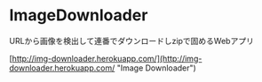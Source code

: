 # ImageDownloader

URLから画像を検出して連番でダウンロードしzipで固めるWebアプリ

[http://img-downloader.herokuapp.com/](http://img-downloader.herokuapp.com/ "Image Downloader")